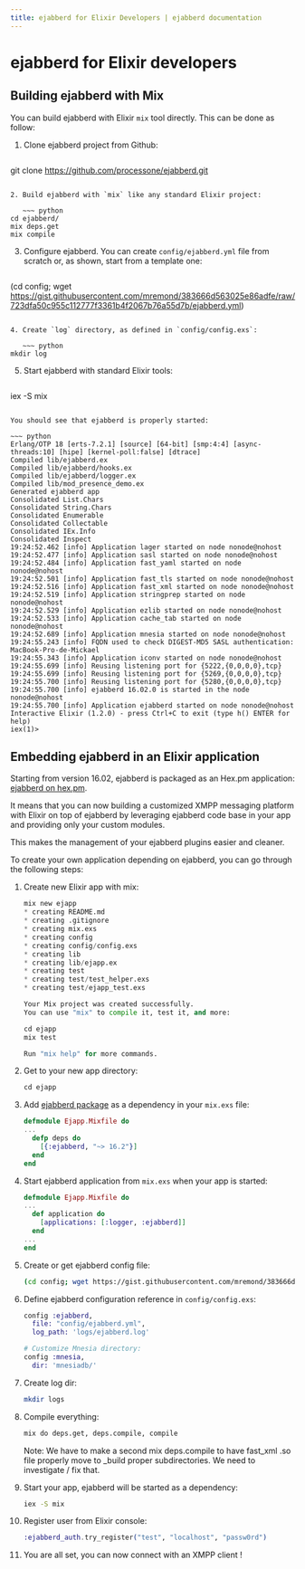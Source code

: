 ```yaml
---
title: ejabberd for Elixir Developers | ejabberd documentation
---
```


# ejabberd for Elixir developers

## Building ejabberd with Mix

You can build ejabberd with Elixir `mix` tool directly. This can be
done as follow:

<!--- Code blocks in lists have indentation of 3 spaces at first ~~~ -->
1. Clone ejabberd project from Github:

   ~~~ python 
git clone https://github.com/processone/ejabberd.git
~~~

2. Build ejabberd with `mix` like any standard Elixir project:

   ~~~ python
cd ejabberd/
mix deps.get
mix compile
~~~

3. Configure ejabberd. You can create `config/ejabberd.yml` file from scratch or, as shown, start from a template one:

   ~~~ python
(cd config; wget https://gist.githubusercontent.com/mremond/383666d563025e86adfe/raw/723dfa50c955c112777f3361b4f2067b76a55d7b/ejabberd.yml)
~~~

4. Create `log` directory, as defined in `config/config.exs`:

   ~~~ python
mkdir log
~~~

5. Start ejabberd with standard Elixir tools:

   ~~~ python
iex -S mix
~~~

You should see that ejabberd is properly started:

~~~ python
Erlang/OTP 18 [erts-7.2.1] [source] [64-bit] [smp:4:4] [async-threads:10] [hipe] [kernel-poll:false] [dtrace]
Compiled lib/ejabberd.ex
Compiled lib/ejabberd/hooks.ex
Compiled lib/ejabberd/logger.ex
Compiled lib/mod_presence_demo.ex
Generated ejabberd app
Consolidated List.Chars
Consolidated String.Chars
Consolidated Enumerable
Consolidated Collectable
Consolidated IEx.Info
Consolidated Inspect
19:24:52.462 [info] Application lager started on node nonode@nohost
19:24:52.477 [info] Application sasl started on node nonode@nohost
19:24:52.484 [info] Application fast_yaml started on node nonode@nohost
19:24:52.501 [info] Application fast_tls started on node nonode@nohost
19:24:52.516 [info] Application fast_xml started on node nonode@nohost
19:24:52.519 [info] Application stringprep started on node nonode@nohost
19:24:52.529 [info] Application ezlib started on node nonode@nohost
19:24:52.533 [info] Application cache_tab started on node nonode@nohost
19:24:52.689 [info] Application mnesia started on node nonode@nohost
19:24:55.243 [info] FQDN used to check DIGEST-MD5 SASL authentication: MacBook-Pro-de-Mickael
19:24:55.343 [info] Application iconv started on node nonode@nohost
19:24:55.699 [info] Reusing listening port for {5222,{0,0,0,0},tcp}
19:24:55.699 [info] Reusing listening port for {5269,{0,0,0,0},tcp}
19:24:55.700 [info] Reusing listening port for {5280,{0,0,0,0},tcp}
19:24:55.700 [info] ejabberd 16.02.0 is started in the node nonode@nohost
19:24:55.700 [info] Application ejabberd started on node nonode@nohost
Interactive Elixir (1.2.0) - press Ctrl+C to exit (type h() ENTER for help)
iex(1)> 
~~~

## Embedding ejabberd in an Elixir application

Starting from version 16.02, ejabberd is packaged as an Hex.pm
application: [ejabberd on hex.pm](https://hex.pm/packages/ejabberd).

It means that you can now building a customized XMPP messaging
platform with Elixir on top of ejabberd by leveraging ejabberd code
base in your app and providing only your custom modules.

This makes the management of your ejabberd plugins easier and cleaner.

To create your own application depending on ejabberd, you can go
through the following steps:

1. Create new Elixir app with mix:

   ~~~ python
   mix new ejapp
   * creating README.md
   * creating .gitignore
   * creating mix.exs
   * creating config
   * creating config/config.exs
   * creating lib
   * creating lib/ejapp.ex
   * creating test
   * creating test/test_helper.exs
   * creating test/ejapp_test.exs

   Your Mix project was created successfully.
   You can use "mix" to compile it, test it, and more:

   cd ejapp
   mix test

   Run "mix help" for more commands.
   ~~~


1. Get to your new app directory:

   ~~~ python
   cd ejapp
   ~~~

1. Add [ejabberd package](https://hex.pm/packages/ejabberd) as a
   dependency in your `mix.exs` file:

   ~~~ elixir
   defmodule Ejapp.Mixfile do
   ...
     defp deps do
       [{:ejabberd, "~> 16.2"}]
     end
   end
   ~~~

1. Start ejabberd application from `mix.exs` when your app is started:

   ~~~ elixir
   defmodule Ejapp.Mixfile do
   ...
     def application do
       [applications: [:logger, :ejabberd]]
     end
   ...
   end
   ~~~

1. Create or get ejabberd config file:

   ~~~ bash
   (cd config; wget https://gist.githubusercontent.com/mremond/383666d563025e86adfe/raw/723dfa50c955c112777f3361b4f2067b76a55d7b/ejabberd.yml)
   ~~~

1. Define ejabberd configuration reference in `config/config.exs`:

   ~~~ elixir
   config :ejabberd,
     file: "config/ejabberd.yml",
     log_path: 'logs/ejabberd.log'
   
   # Customize Mnesia directory:
   config :mnesia,
     dir: 'mnesiadb/'
   ~~~

1. Create log dir:

   ~~~ bash
   mkdir logs
   ~~~

1. Compile everything:

   ~~~ bash
   mix do deps.get, deps.compile, compile
   ~~~

   Note: We have to make a second mix deps.compile to have fast_xml
   .so file properly move to _build proper subdirectories. We need to
   investigate / fix that.

1. Start your app, ejabberd will be started as a dependency:

   ~~~ bash
   iex -S mix
   ~~~

1. Register user from Elixir console:

   ~~~ elixir
   :ejabberd_auth.try_register("test", "localhost", "passw0rd")
   ~~~ 

1. You are all set, you can now connect with an XMPP client !
